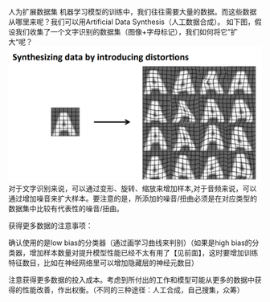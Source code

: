 人为扩展数据集
机器学习模型的训练中，我们往往需要大量的数据。而这些数据从哪里来呢？我们可以用Artificial Data Synthesis（人工数据合成）。
如下图，假设我们收集了一个文字识别的数据集（图像+字母标记），我们如何将它”扩大“呢？
![](/机器学习/images/113.PNG)
对于文字识别来说，可以通过变形、旋转、缩放来增加样本,对于音频来说，可以通过增加噪音来扩大样本。要注意的是，所添加的噪音/扭曲必须是在对应类型的数据集中比较有代表性的噪音/扭曲。

获得更多数据的注意事项：

确认使用的是low bias的分类器（通过画学习曲线来判别）（如果是high bias的分类器，增加样本数量对提升模型性能已经不太有用了【见前面】，这时要增加训练特征数目，比如在神经网络里可以增加隐藏层的神经元数目）

注意获得更多数据的投入成本。考虑到所付出的工作和模型可能从更多的数据中获得的性能改善，作出权衡。（不同的三种途径：人工合成，自己搜集，众筹）
